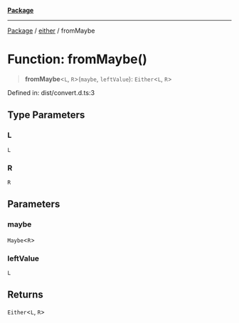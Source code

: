 [**Package**](../../README.md)

***

[Package](../../modules.md) / [either](../README.md) / fromMaybe

# Function: fromMaybe()

> **fromMaybe**\<`L`, `R`\>(`maybe`, `leftValue`): `Either`\<`L`, `R`\>

Defined in: dist/convert.d.ts:3

## Type Parameters

### L

`L`

### R

`R`

## Parameters

### maybe

`Maybe`\<`R`\>

### leftValue

`L`

## Returns

`Either`\<`L`, `R`\>
